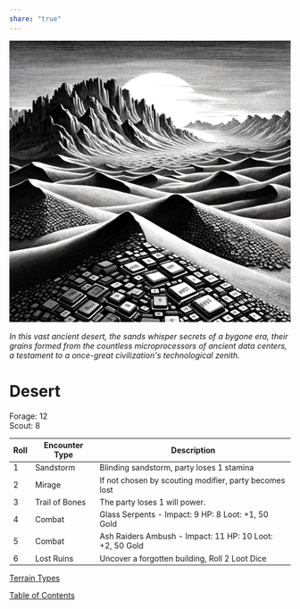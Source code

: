 ```yaml
---  
share: "true"  
---  
```

  
  
![desert](./desert.png)  
  
*In this vast ancient desert, the sands whisper secrets of a bygone era, their grains formed from the countless microprocessors of ancient data centers, a testament to a once-great civilization's technological zenith.*  
  
# Desert  
  
Forage: 12  
Scout: 8  
  
| Roll | Encounter Type | Description |  
| ---- | ---- | ---- |  
| 1 | Sandstorm | Blinding sandstorm, party loses 1 stamina |  
| 2 | Mirage | If not chosen by scouting modifier, party becomes lost |  
| 3 | Trail of Bones | The party loses 1 will power. |  
| 4 | Combat | Glass Serpents - Impact: 9 HP: 8 Loot: +1, 50 Gold |  
| 5 | Combat | Ash Raiders Ambush - Impact: 11 HP: 10 Loot: +2, 50 Gold |  
| 6 | Lost Ruins | Uncover a forgotten building, Roll 2 Loot Dice |  
  
[Terrain Types](./Terrain%20Types.html)  
  
[Table of Contents](./Table%20of%20Contents.html)  
